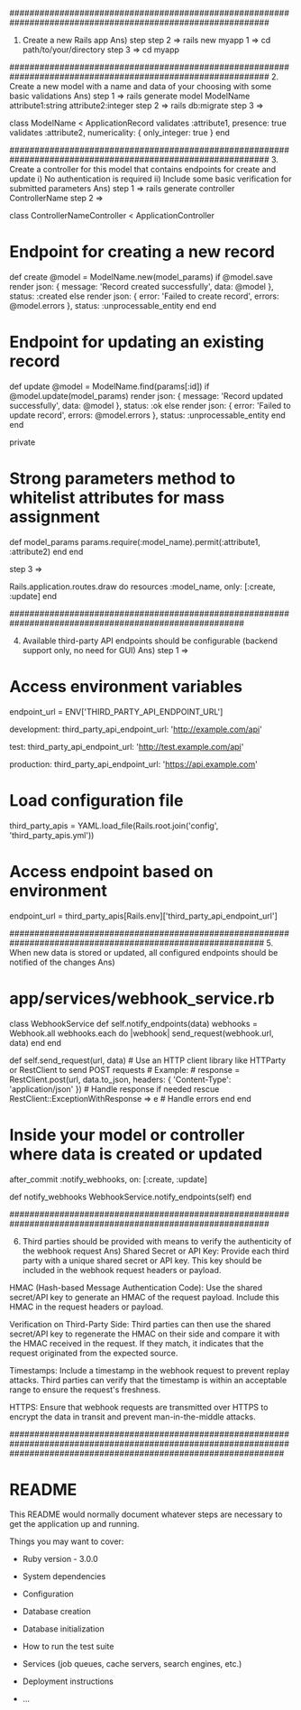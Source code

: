 ############################################################################################################
1. Create a new Rails app
Ans) 
step step 2 => rails new myapp
1 => cd path/to/your/directory
step 3 => cd myapp

############################################################################################################
2. Create a new model with a name and data of your choosing with some basic validations
Ans)
step 1 => rails generate model ModelName attribute1:string attribute2:integer
step 2 => rails db:migrate
step 3 => 

class ModelName < ApplicationRecord
  validates :attribute1, presence: true
  validates :attribute2, numericality: { only_integer: true }
end

############################################################################################################
3. Create a controller for this model that contains endpoints for create and update
i) No authentication is required
ii) Include some basic verification for submitted parameters
Ans)
step 1 => rails generate controller ControllerName
step 2 => 

class ControllerNameController < ApplicationController
  # Endpoint for creating a new record
  def create
    @model = ModelName.new(model_params)
    if @model.save
      render json: { message: 'Record created successfully', data: @model }, status: :created
    else
      render json: { error: 'Failed to create record', errors: @model.errors }, status: :unprocessable_entity
    end
  end

  # Endpoint for updating an existing record
  def update
    @model = ModelName.find(params[:id])
    if @model.update(model_params)
      render json: { message: 'Record updated successfully', data: @model }, status: :ok
    else
      render json: { error: 'Failed to update record', errors: @model.errors }, status: :unprocessable_entity
    end
  end

  private

  # Strong parameters method to whitelist attributes for mass assignment
  def model_params
    params.require(:model_name).permit(:attribute1, :attribute2)
  end
end

step 3 => 

Rails.application.routes.draw do
  resources :model_name, only: [:create, :update]
end

#######################################################################################################

4. Available third-party API endpoints should be configurable (backend support only, no need for GUI)
Ans) step 1 => 
# Access environment variables
endpoint_url = ENV['THIRD_PARTY_API_ENDPOINT_URL']

development:
  third_party_api_endpoint_url: 'http://example.com/api'

test:
  third_party_api_endpoint_url: 'http://test.example.com/api'

production:
  third_party_api_endpoint_url: 'https://api.example.com'

# Load configuration file
third_party_apis = YAML.load_file(Rails.root.join('config', 'third_party_apis.yml'))

# Access endpoint based on environment
endpoint_url = third_party_apis[Rails.env]['third_party_api_endpoint_url']

###########################################################################################################
5. When new data is stored or updated, all configured endpoints should be notified of the changes
Ans)

# app/services/webhook_service.rb
class WebhookService
  def self.notify_endpoints(data)
    webhooks = Webhook.all
    webhooks.each do |webhook|
      send_request(webhook.url, data)
    end
  end

  def self.send_request(url, data)
    # Use an HTTP client library like HTTParty or RestClient to send POST requests
    # Example:
    # response = RestClient.post(url, data.to_json, headers: { 'Content-Type': 'application/json' })
    # Handle response if needed
  rescue RestClient::ExceptionWithResponse => e
    # Handle errors
  end
end

# Inside your model or controller where data is created or updated
after_commit :notify_webhooks, on: [:create, :update]

def notify_webhooks
  WebhookService.notify_endpoints(self)
end

############################################################################################################

6. Third parties should be provided with means to verify the authenticity of the webhook request
Ans)
  Shared Secret or API Key: Provide each third party with a unique shared secret or API key. 
  This key should be included in the webhook request headers or payload.

  HMAC (Hash-based Message Authentication Code): Use the shared secret/API key to generate an HMAC of the request payload. 
  Include this HMAC in the request headers or payload.

   Verification on Third-Party Side: Third parties can then use the shared secret/API key to regenerate the HMAC on their side and 
   compare it with the HMAC received in the request. If they match, it indicates that the request originated from the expected source.

   Timestamps: Include a timestamp in the webhook request to prevent replay attacks. Third parties can verify that the timestamp is within an 
    acceptable range to ensure the request's freshness.

   HTTPS: Ensure that webhook requests are transmitted over HTTPS to encrypt the data in transit and prevent man-in-the-middle attacks.

#######################################################################################################################################################################



# README

This README would normally document whatever steps are necessary to get the
application up and running.

Things you may want to cover:

* Ruby version - 3.0.0

* System dependencies

* Configuration

* Database creation

* Database initialization

* How to run the test suite

* Services (job queues, cache servers, search engines, etc.)

* Deployment instructions

* ...
